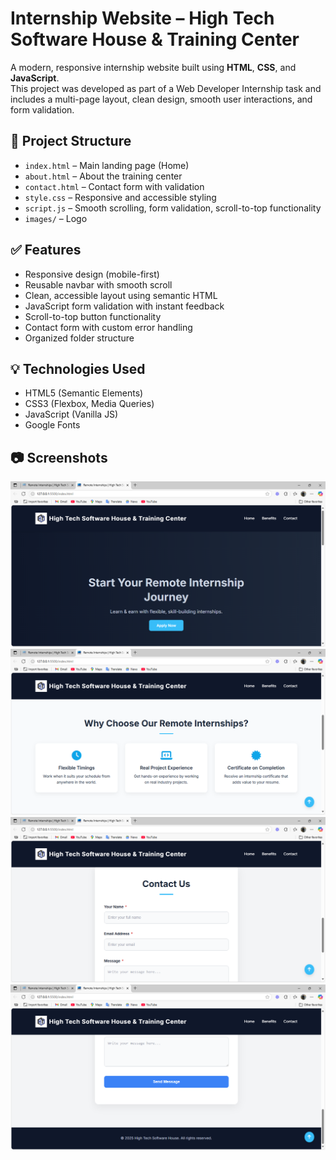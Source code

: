 # Internship Website – High Tech Software House & Training Center

A modern, responsive internship website built using **HTML**, **CSS**, and **JavaScript**.  
This project was developed as part of a Web Developer Internship task and includes a multi-page layout, clean design, smooth user interactions, and form validation.

## 📁 Project Structure

- `index.html` – Main landing page (Home)
- `about.html` – About the training center
- `contact.html` – Contact form with validation
- `style.css` – Responsive and accessible styling
- `script.js` – Smooth scrolling, form validation, scroll-to-top functionality
- `images/` – Logo

## ✅ Features

- Responsive design (mobile-first)
- Reusable navbar with smooth scroll
- Clean, accessible layout using semantic HTML
- JavaScript form validation with instant feedback
- Scroll-to-top button functionality
- Contact form with custom error handling
- Organized folder structure

## 💡 Technologies Used

- HTML5 (Semantic Elements)
- CSS3 (Flexbox, Media Queries)
- JavaScript (Vanilla JS)
- Google Fonts

## 📷 Screenshots
![Screenshot 1](img1.png)
![Screenshot 2](img2.png)
![Screenshot 3](img3.png)
![Screenshot 4](img4.png)
